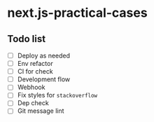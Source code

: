 # next.js-practical-cases

## Todo list

- [ ] Deploy as needed
- [ ] Env refactor
- [ ] CI for check
- [ ] Development flow
- [ ] Webhook
- [ ] Fix styles for `stackoverflow`
- [ ] Dep check
- [ ] Git message lint
